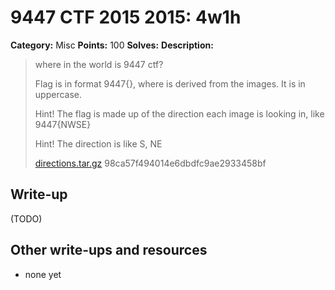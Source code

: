 # 9447 CTF 2015 2015: 4w1h

**Category:** Misc
**Points:** 100
**Solves:** 
**Description:**

> where in the world is 9447 ctf?
> 
> Flag is in format 9447{<string>}, where <string> is derived from the images. It is in uppercase.
> 
> Hint! The flag is made up of the direction each image is looking in, like 9447{NWSE}
> 
> Hint! The direction is like S, NE
> 
> [directions.tar.gz](./directions-98ca57f494014e6dbdfc9ae2933458bf.tar.gz)  98ca57f494014e6dbdfc9ae2933458bf


## Write-up

(TODO)

## Other write-ups and resources

* none yet

